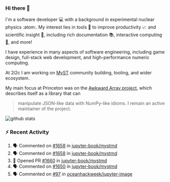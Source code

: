 ### Hi there 👋 

I'm a software developer 💻 with a background in experimental nuclear physics :atom:. My interest lies in tools :wrench: to improve productivity :chart_with_upwards_trend: and scientific insight :telescope:, including rich documentation 📚, interactive computing 🧮, and more! 

I have experience in many aspects of software engineering, including game design, full-stack web development, and high-performance numeric computing. 

At 2i2c I am working on [MyST](https://github.com/jupyter-book/mystmd) community building, tooling, and wider ecosystem. 

My main focus at Princeton was on the [Awkward Array project](awkward-array.org/), which describes itself as a library that can 
> manipulate JSON-like data with NumPy-like idioms. I remain an active maintainer of the project. 

![github stats](https://github-readme-stats.vercel.app/api?username=agoose77&show_icons=true&hide_rank=true&hide_title=true&bg_color=30,e76445,904e95&text_color=efe3ec&icon_color=efe3ec)
<!--
**agoose77/agoose77** is a ✨ _special_ ✨ repository because its `README.md` (this file) appears on your GitHub profile.

Here are some ideas to get you started:

- 🔭 I’m currently working on ...
- 🌱 I’m currently learning ...
- 👯 I’m looking to collaborate on ...
- 🤔 I’m looking for help with ...
- 💬 Ask me about ...
- 📫 How to reach me: ...
- 😄 Pronouns: ...
- ⚡ Fun fact: ...
-->

### :zap: Recent Activity

<!--START_SECTION:activity-->
1. 🗣 Commented on [#1658](https://github.com/jupyter-book/mystmd/pull/1658#issuecomment-2488333439) in [jupyter-book/mystmd](https://github.com/jupyter-book/mystmd)
2. 🗣 Commented on [#1658](https://github.com/jupyter-book/mystmd/pull/1658#issuecomment-2488328363) in [jupyter-book/mystmd](https://github.com/jupyter-book/mystmd)
3. 💪 Opened PR [#1660](https://github.com/jupyter-book/mystmd/pull/1660) in [jupyter-book/mystmd](https://github.com/jupyter-book/mystmd)
4. 🗣 Commented on [#1650](https://github.com/jupyter-book/mystmd/pull/1650#issuecomment-2488223367) in [jupyter-book/mystmd](https://github.com/jupyter-book/mystmd)
5. 🗣 Commented on [#97](https://github.com/oceanhackweek/jupyter-image/pull/97#issuecomment-2488154751) in [oceanhackweek/jupyter-image](https://github.com/oceanhackweek/jupyter-image)
<!--END_SECTION:activity-->
